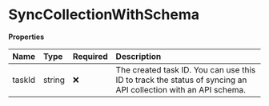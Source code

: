 # SyncCollectionWithSchema

**Properties**

| Name   | Type   | Required | Description                                                                                                   |
| :----- | :----- | :------- | :------------------------------------------------------------------------------------------------------------ |
| taskId | string | ❌       | The created task ID. You can use this ID to track the status of syncing an API collection with an API schema. |

<!-- This file was generated by liblab | https://liblab.com/ -->
